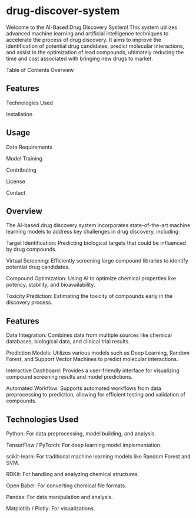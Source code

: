 # drug-discover-system
Welcome to the AI-Based Drug Discovery System! This system utilizes advanced machine learning and artificial intelligence techniques to accelerate the process of drug discovery. It aims to improve the identification of potential drug candidates, predict molecular interactions, and assist in the optimization of lead compounds, ultimately reducing the time and cost associated with bringing new drugs to market.

Table of Contents
Overview

Features
-----

Technologies Used

Installation

Usage
-----

Data Requirements

Model Training

Contributing

License

Contact

Overview
----
The AI-based drug discovery system incorporates state-of-the-art machine learning models to address key challenges in drug discovery, including:

Target Identification: Predicting biological targets that could be influenced by drug compounds.

Virtual Screening: Efficiently screening large compound libraries to identify potential drug candidates.

Compound Optimization: Using AI to optimize chemical properties like potency, stability, and bioavailability.

Toxicity Prediction: Estimating the toxicity of compounds early in the discovery process.

Features
----
Data Integration: Combines data from multiple sources like chemical databases, biological data, and clinical trial results.

Prediction Models: Utilizes various models such as Deep Learning, Random Forest, and Support Vector Machines to predict molecular interactions.

Interactive Dashboard: Provides a user-friendly interface for visualizing compound screening results and model predictions.

Automated Workflow: Supports automated workflows from data preprocessing to prediction, allowing for efficient testing and validation of compounds.

Technologies Used
------
Python: For data preprocessing, model building, and analysis.

TensorFlow / PyTorch: For deep learning model implementation.

scikit-learn: For traditional machine learning models like Random Forest and SVM.

RDKit: For handling and analyzing chemical structures.

Open Babel: For converting chemical file formats.

Pandas: For data manipulation and analysis.

Matplotlib / Plotly: For visualizations.
